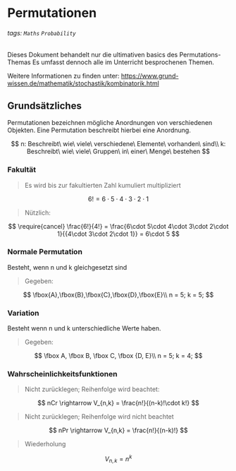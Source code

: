 # Permutationen
###### tags: `Maths` `Probability`
Dieses Dokument behandelt nur die ultimativen basics des Permutations-Themas
Es umfasst dennoch alle im Unterricht besprochenen Themen.

Weitere Informationen zu finden unter:
https://www.grund-wissen.de/mathematik/stochastik/kombinatorik.html


## Grundsätzliches
Permutationen bezeichnen mögliche Anordnungen von verschiedenen Objekten.
Eine Permutation beschreibt hierbei eine Anordnung.

$$
 n: Beschreibt\ wie\ viele\ verschiedene\ Elemente\ vorhanden\ sind\\
 k: Beschreibt\ wie\ viele\ Gruppen\ in\ einer\ Menge\ bestehen
$$

### Fakultät
> Es wird bis zur fakultierten Zahl kumuliert multipliziert

$$
    6! = 6\cdot 5\cdot 4\cdot 3\cdot 2\cdot 1
$$

> Nützlich:

$$
    \require{cancel}
    \frac{6!}{4!} = 
    \frac{6\cdot 5\cdot 4\cdot 3\cdot 2\cdot 1}{{4\cdot 3\cdot 2\cdot 1}} =
    6\cdot 5
$$


### Normale Permutation
Besteht, wenn n und k gleichgesetzt sind

>  Gegeben:

$$
    \fbox{A},\fbox{B},\fbox{C},\fbox{D},\fbox{E}\\
    n = 5; k = 5;
$$

### Variation
Besteht wenn n und k unterschiedliche Werte haben.

> Gegeben:

$$
    \fbox A, \fbox B, \fbox C,  \fbox {D, E}\\
    n = 5; k = 4;
$$

### Wahrscheinlichkeitsfunktionen

> Nicht zurücklegen; Reihenfolge wird beachtet:

$$
     nCr \rightarrow V_{n,k} = \frac{n!}{(n-k)!\cdot k!}
$$

> Nicht zurücklegen; Reihenfolge wird nicht beachtet

$$
    nPr \rightarrow V_{n,k} = \frac{n!}{(n-k)!} 
$$

> Wiederholung

$$
    V_{n,k} = n^k
$$
